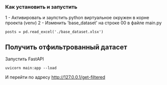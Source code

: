 ### Как установить и запустить
1 - Активировать и заупстить python виртуальное окружен в корне проекта (venv)
2 - Изменить 'base_dataset' на строке 00 в файле main.py
```
posts = pd.read_excel('./base_dataset.xlsx')
```

## Получить отфильтрованный датасет
Запустить FastAPI
```
uvicorn main:app --load
```
И перейти по адресу http://127.0.0.1/get-filtered